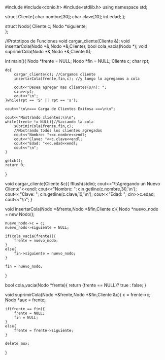 #include<iostream>
#include<conio.h>
#include<stdlib.h>
using namespace std;

struct Cliente{
	char nombre[30];
	char clave[10];
	int edad;
};

struct Nodo{
	Cliente c;
	Nodo *siguiente;	
};

//Prototipos de Funciones
void cargar_cliente(Cliente &);
void insertarCola(Nodo *&,Nodo *&,Cliente);
bool cola_vacia(Nodo *);
void suprimirCola(Nodo *&,Nodo *&,Cliente &);

int main(){
	Nodo *frente = NULL;
	Nodo *fin = NULL;
	Cliente c;
	char rpt;
	
	do{
		cargar_cliente(c); //Cargamos cliente
		insertarCola(frente,fin,c); //y luego lo agregamos a cola
		
		cout<<"Desea agregar mas clientes(s/n): ";
		cin>>rpt;
		cout<<"\n";
	}while(rpt == 'S' || rpt == 's');
	
	cout<<"\n\n=== Carga de Clientes Exitosa ===\n\n";
	
	cout<<"Mostrando clientes:\n\n";
	while(frente != NULL){//Vaciando la cola
		suprimirCola(frente,fin,c);
		//Mostrando todos los clientes agregados
		cout<<"Nombre: "<<c.nombre<<endl;
		cout<<"Clave: "<<c.clave<<endl;
		cout<<"Edad: "<<c.edad<<endl;
		cout<<"\n";		
	}	
	
	getch();
	return 0;
}

void cargar_cliente(Cliente &c){
	fflush(stdin);
	cout<<"\tAgregando un Nuevo Cliente"<<endl;
	cout<<"Nombre: "; cin.getline(c.nombre,30,'\n');
	cout<<"Clave: "; cin.getline(c.clave,10,'\n');
	cout<<"Edad: "; cin>>c.edad;
	cout<<"\n";
} 

void insertarCola(Nodo *&frente,Nodo *&fin,Cliente c){
	Nodo *nuevo_nodo = new Nodo();
	
	nuevo_nodo->c = c;
	nuevo_nodo->siguiente = NULL;
	
	if(cola_vacia(frente)){
		frente = nuevo_nodo;
	}
	else{
		fin->siguiente = nuevo_nodo;
	}
	
	fin = nuevo_nodo;
}

bool cola_vacia(Nodo *frente){
	return (frente == NULL)? true : false;
}

void suprimirCola(Nodo *&frente,Nodo *&fin,Cliente &c){
	c = frente->c;
	Nodo *aux = frente;
	
	if(frente == fin){
		frente = NULL;
		fin = NULL;
	}
	else{
		frente = frente->siguiente;
	}
	
	delete aux;
}
